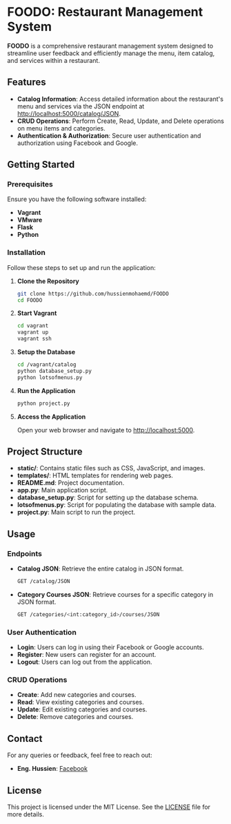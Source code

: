 # FOODO: Restaurant Management System

**FOODO** is a comprehensive restaurant management system designed to streamline user feedback and efficiently manage the menu, item catalog, and services within a restaurant.

## Features

- **Catalog Information**: Access detailed information about the restaurant's menu and services via the JSON endpoint at [http://localhost:5000/catalog/JSON](http://localhost:5000/catalog/JSON).
- **CRUD Operations**: Perform Create, Read, Update, and Delete operations on menu items and categories.
- **Authentication & Authorization**: Secure user authentication and authorization using Facebook and Google.

## Getting Started

### Prerequisites

Ensure you have the following software installed:

- **Vagrant**
- **VMware**
- **Flask**
- **Python**

### Installation

Follow these steps to set up and run the application:

1. **Clone the Repository**

    ```bash
    git clone https://github.com/hussienmohaemd/FOODO
    cd FOODO
    ```

2. **Start Vagrant**

    ```bash
    cd vagrant
    vagrant up
    vagrant ssh
    ```

3. **Setup the Database**

    ```bash
    cd /vagrant/catalog
    python database_setup.py
    python lotsofmenus.py
    ```

4. **Run the Application**

    ```bash
    python project.py
    ```

5. **Access the Application**

    Open your web browser and navigate to [http://localhost:5000](http://localhost:5000).

## Project Structure

- **static/**: Contains static files such as CSS, JavaScript, and images.
- **templates/**: HTML templates for rendering web pages.
- **README.md**: Project documentation.
- **app.py**: Main application script.
- **database_setup.py**: Script for setting up the database schema.
- **lotsofmenus.py**: Script for populating the database with sample data.
- **project.py**: Main script to run the project.

## Usage

### Endpoints

- **Catalog JSON**: Retrieve the entire catalog in JSON format.

    ```bash
    GET /catalog/JSON
    ```

- **Category Courses JSON**: Retrieve courses for a specific category in JSON format.

    ```bash
    GET /categories/<int:category_id>/courses/JSON
    ```

### User Authentication

- **Login**: Users can log in using their Facebook or Google accounts.
- **Register**: New users can register for an account.
- **Logout**: Users can log out from the application.

### CRUD Operations

- **Create**: Add new categories and courses.
- **Read**: View existing categories and courses.
- **Update**: Edit existing categories and courses.
- **Delete**: Remove categories and courses.

## Contact

For any queries or feedback, feel free to reach out:

- **Eng. Hussien**: [Facebook](https://facebook.com)

## License

This project is licensed under the MIT License. See the [LICENSE](LICENSE) file for more details.
